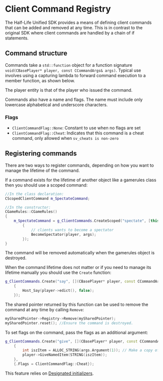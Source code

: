# Client Command Registry

The Half-Life Unified SDK provides a means of defining client commands that can be added and removed at any time. This is in contrast to the original SDK where client commands are handled by a chain of if statements.

## Command structure

Commands take a `std::function` object for a function signature `void(CBasePlayer* player, const CCommandArgs& args)`. Typical use involves using a capturing lambda to forward command execution to a member function, as shown below.

The player entity is that of the player who issued the command.

Commands also have a name and flags. The name must include only lowercase alphabetical and underscore characters.

### Flags

* `ClientCommandFlag::None`: Constant to use when no flags are set
* `ClientCommandFlag::Cheat`: Indicates that this command is a cheat command, only allowed when `sv_cheats is non-zero`

## Registering commands

There are two ways to register commands, depending on how you want to manage the lifetime of the command.

If a command exists for the lifetime of another object like a gamerules class then you should use a scoped command:
```cpp
//In the class declaration:
CScopedClientCommand m_SpectateCommand;

//In the constructor:
CGameRules::CGameRules()
{
	m_SpectateCommand = g_ClientCommands.CreateScoped("spectate", [this](CBasePlayer* player, const CCommandArgs& args)
		{
			// clients wants to become a spectator
			BecomeSpectator(player, args);
		});
}
```

The command will be removed automatically when the gamerules object is destroyed.

When the command lifetime does not matter or if you need to manage its lifetime manually you should use the `Create` function:
```cpp
g_ClientCommands.Create("say", [](CBasePlayer* player, const CCommandArgs& args)
	{
		Host_Say(player->edict(), false);
	});
```

The shared pointer returned by this function can be used to remove the command at any time by calling `Remove`:
```cpp
mySharedPointer->Registry->Remove(mySharedPointer);
mySharedPointer.reset(); //Ensure the command is destroyed.
```

To set flags on the command, pass the flags as an additional argument:
```cpp
g_ClientCommands.Create("give", [](CBasePlayer* player, const CCommandArgs& args)
	{
		int iszItem = ALLOC_STRING(args.Argument(1)); // Make a copy of the classname
		player->GiveNamedItem(STRING(iszItem));
	},
	{.Flags = ClientCommandFlag::Cheat});
```

This feature relies on [Designated initializers](https://en.cppreference.com/w/cpp/language/aggregate_initialization#Designated_initializers).
